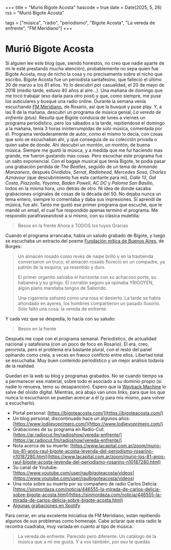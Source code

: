 +++
title = "Murió Bigote Acosta"
hascode = true
date = Date(2025, 5, 26)
rss = "Murió Bigote Acosta"

tags = ["música", "radio", "periodismo", "Bigote Acosta", "La vereda de enfrente", "FM Meridiano"]
+++

# Murió Bigote Acosta

Si alguien lee este blog (que, siendo honestos, no creo que nadie aparte de mi le esté prestando mucha atención), probablemente no sepa quien fue Bigote Acosta, muy de nicho la cosa y no precisamente sobre el nicho que escribo. Bigote Acosta fue un periodista santafesino, que falleció el último 30 de marzo a los 81 años. Yo lo descubrí por casualidad, el 20 de mayo de 2018 (medio tarde, estuvo 40 años al aire...). Una mañana de domingo que me tocó trabajar (eso daría para otro post) y que, como siempre, me puse los auticulares y busqué una radio online. Durante la semana venía escuchando [FM Meridiano](https://www.meridiano.com.ar/), de Rosario, así que la busqué y puse play. Y, a las 9 de la mañana, descubrí un programa de música genial, _La vereda de enfrente (plus)_. Resulta que Bigote conducía de lunes a viernes un programa periodístico, pero los sábados a la tarde, repitiendosé el domingo a la mañana, tenía 3 horas ininterrumpidas de solo música, comentada por él. Programa verdaderamente de autor, como el mismo lo decía, con cosas que solo se escuchaban ahí, y que conseguía de su colección privada o quien sabe de donde. Ahí descubrí un montón, un montón, de buena música. Siempre me gustó la música, y a medida que me fuí haciendo mas grande, me fueron gustando mas cosas. Pero escuchar este programa fue un salto exponencial. Con el bagaje musical que tenía Bigote, te podía pasar una grabación perdida de _The Beatles_, seguido de un tema de _Armando Manzanero_, después _Divididos_, _Serrat_, _Radiohead_, _Mercedes Sosa_, _Charles Aznavour_ (que descubrimiento fue este cantante para mi), _Calle 13_, _Gal Costa_, _Piazzolla_, _Yoyoma_, _Baden Powell_, _AC DC_ y _Paloma San Basilio_, todos en la misma hora, uno detrás de otro. Ni idea de donde sacaba grabaciones originales de cosas de la década del 50. No dejaba nunca un tema entero, siempre lo comentaba y daba sus impresiones. Si aprendí de música, fue ahí. Tanto me gustó ese primer programa que escuché, que le mandé un email, el cual fue respondido apenas terminó el programa. Me respondío parafraseandosé a si mismo, con su clásica muletilla:

> Besos en la frente Ahora a TODOS los tuyos
> Gracias

Cuando el programa arrancaba, había un saludo grabado de Bigote, y luego se escuchaba un extracto del poeme [Fundación mítica de Buenos Aires](https://migueldimase.com/fundacion-mitica-de-buenos-aires-jorge-luis-borges/), de Borges:

> Un almacén rosado como revés de naipe
> brilló y en la trastienda conversaron un truco;
> el almacén rosado floreció en un compadre,
> ya patrón de la esquina, ya resentido y duro.
> 
> El primer organito salvaba el horizonte
> con su achacoso porte, su habanera y su gringo.
> El corralón seguro ya opinaba YRIGOYEN,
> algún piano mandaba tangos de Saborido.
> 
> Una cigarrería sahumó como una rosa
> el desierto. La tarde se había ahondado en ayeres,
> los hombres compartieron un pasado ilusorio.
> Sólo faltó una cosa: la vereda de enfrente.

Y cada vez que se despedía, lo hacía con su saludo:

> Besos en la frente

Después me copé con el programa semanal. Periodístico, de actualidad nacional y satafesina (con un poco de foco en Rosario). El era, creo, peronista, pero el problema era bastante plural, con el resto del panel opinando como creía, a veces en franco conflicto entre ellos. Libertad total se escuchaba. Muy buen contenido periodístico y un mejor análisis todavía de la realidad.

Quedan en la web su blog y programas grabados. No se cuando tiempo va a permanecer ese material, sobre todo el asociado a su dominio propio (si nadie lo renueva, temo su desaparición). Espero que la [Wayback Machine](https://web.archive.org/) lo salve del olvido digital. Mientras, acá abajo van unos links, para que los que nunca lo escucharon se puedan acercar a él (y para mis mismo, para volver a escucharlo).

* Portal personal: [https://bigoteacosta.com/](https://bigoteacosta.com/)
* Un blog personal, discontinuado hace un algunos años: [https://www.lodijeyoprimero.com/](https://www.lodijeyoprimero.com/)
* Grabaciones de su programa en Radio-Cut: [https://ar.radiocut.fm/radioshow/vereda-enfrente/](https://ar.radiocut.fm/radioshow/vereda-enfrente/)
* Nota acerca de su muerte: [https://www.lacapital.com.ar/zoom/murio-los-81-anos-raul-bigote-acosta-leyenda-del-periodismo-rosarino-n10187280.html](https://www.lacapital.com.ar/zoom/murio-los-81-anos-raul-bigote-acosta-leyenda-del-periodismo-rosarino-n10187280.html)
* Su canal de Youtube: [https://www.youtube.com/user/raulbigoteacosta/videos](https://www.youtube.com/user/raulbigoteacosta/videos)
* Una nota sobre su muerte por su compañero de radio Carlos Delicia: [https://sinmordaza.com/noticia/446555-la-mirada-de-carlos-delicia-sobre-bigote-acosta.html](https://sinmordaza.com/noticia/446555-la-mirada-de-carlos-delicia-sobre-bigote-acosta.html)
* [Algunas grabaciones en Spotify](https://open.spotify.com/show/7jpTxnmRLRNoQFD8BF661p?go=1&sp_cid=72622dc3a697c4e9cb64b48fff475fe4&utm_source=embed_player_p&utm_medium=desktop&nd=1&dlsi=ab08153a012b43c4)




Para cerrar, en una excelente iniciativa de FM Meridiano, están repitiendo algunos de sus problemas como homenaje. Cabe aclarar que esta radio le recontra cuadraba, muy variada en cuanto al tipo de música.

> La vereda de enfrente. Parecido pero diferente. Un catálogo de la música que a mi me gusta. Y a vos también, por eso te quedás